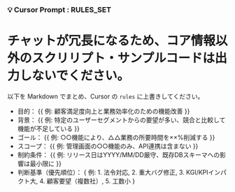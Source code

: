 ### 💡 Cursor Prompt : RULES_SET
# チャットが冗長になるため、コア情報以外のスクリリプト・サンプルコードは出力しないでください。

以下を Markdown でまとめ、Cursor の `rules` に上書きしてください。

- 目的： {{ 例: 顧客満足度向上と業務効率化のための機能改善 }}
- 背景： {{ 例: 特定のユーザーセグメントからの要望が多い、競合と比較して機能が不足している }}
- ゴール： {{ 例: ○○機能により、△△業務の所要時間を××%削減する }}
- スコープ： {{ 例: 管理画面の○○機能のみ、API連携は含まない }}
- 制約条件： {{ 例: リリース日はYYYY/MM/DD厳守、既存DBスキーマへの影響は最小限に }}
- 判断基準（優先順位）： { 例: 1. 法令対応, 2. 重大バグ修正, 3. KGI/KPIインパクト大, 4. 顧客要望（複数社）, 5. 工数小 }
